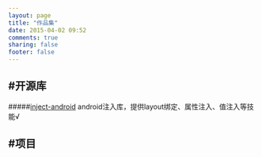 ```yaml
---
layout: page
title: "作品集"
date: 2015-04-02 09:52
comments: true
sharing: false
footer: false
---
```


## #开源库

#####[inject-android](https://github.com/mokai/inject-android)  android注入库，提供layout绑定、属性注入、值注入等技能√


## #项目
